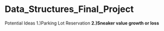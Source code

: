 # Data_Structures_Final_Project
Potential Ideas
1.)Parking Lot Reservation
<b>2.)Sneaker value growth or loss</b>
